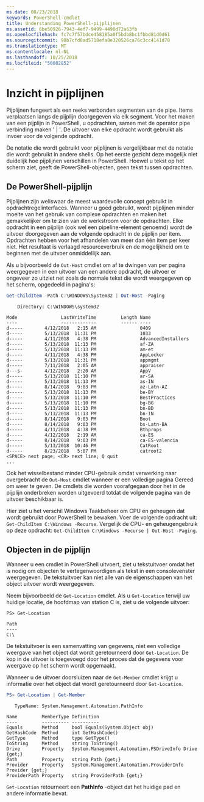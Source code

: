 ```yaml
---
ms.date: 08/23/2018
keywords: PowerShell-cmdlet
title: Understanding PowerShell-pijplijnen
ms.assetid: 6be50926-7943-4ef7-9499-4490d72a63fb
ms.openlocfilehash: fc7c7f57bdce458185a0f5bdb8bc1fbbd81d0d61
ms.sourcegitcommit: 98b7cfd8ad5718efa8e320526ca76c3cc4141d78
ms.translationtype: MT
ms.contentlocale: nl-NL
ms.lasthandoff: 10/25/2018
ms.locfileid: "50002852"
---
```

# <a name="understanding-pipelines"></a>Inzicht in pijplijnen

Pijplijnen fungeert als een reeks verbonden segmenten van de pipe. Items verplaatsen langs de pijplijn doorgegeven via elk segment. Voor het maken van een pijplijn in PowerShell, u opdrachten, samen met de operator pipe verbinding maken ' | '. De uitvoer van elke opdracht wordt gebruikt als invoer voor de volgende opdracht.

De notatie die wordt gebruikt voor pijplijnen is vergelijkbaar met de notatie die wordt gebruikt in andere shells. Op het eerste gezicht deze mogelijk niet duidelijk hoe pijplijnen verschillen in PowerShell. Hoewel u tekst op het scherm ziet, geeft de PowerShell-objecten, geen tekst tussen opdrachten.

## <a name="the-powershell-pipeline"></a>De PowerShell-pijplijn

Pijplijnen zijn weliswaar de meest waardevolle concept gebruikt in opdrachtregelinterfaces. Wanneer u goed gebruikt, wordt pijplijnen minder moeite van het gebruik van complexe opdrachten en maken het gemakkelijker om te zien van de werkstroom voor de opdrachten. Elke opdracht in een pijplijn (ook wel een pipeline-element genoemd) wordt de uitvoer doorgegeven aan de volgende opdracht in de pijplijn per item. Opdrachten hebben voor het afhandelen van meer dan één item per keer niet. Het resultaat is verlaagd resourceverbruik en de mogelijkheid om te beginnen met de uitvoer onmiddellijk aan.

Als u bijvoorbeeld de `Out-Host` cmdlet om af te dwingen van per pagina weergegeven in een uitvoer van een andere opdracht, de uitvoer er ongeveer zo uitziet net zoals de normale tekst die wordt weergegeven op het scherm, opgedeeld in pagina's:

```powershell
Get-ChildItem -Path C:\WINDOWS\System32 | Out-Host -Paging
```

```Output
    Directory: C:\WINDOWS\system32

Mode                LastWriteTime         Length Name
----                -------------         ------ ----
d-----        4/12/2018   2:15 AM                0409
d-----        5/13/2018  11:31 PM                1033
d-----        4/11/2018   4:38 PM                AdvancedInstallers
d-----        5/13/2018  11:13 PM                af-ZA
d-----        5/13/2018  11:13 PM                am-et
d-----        4/11/2018   4:38 PM                AppLocker
d-----        5/13/2018  11:31 PM                appmgmt
d-----        7/11/2018   2:05 AM                appraiser
d---s-        4/12/2018   2:20 AM                AppV
d-----        5/13/2018  11:10 PM                ar-SA
d-----        5/13/2018  11:13 PM                as-IN
d-----        8/14/2018   9:03 PM                az-Latn-AZ
d-----        5/13/2018  11:13 PM                be-BY
d-----        5/13/2018  11:10 PM                BestPractices
d-----        5/13/2018  11:10 PM                bg-BG
d-----        5/13/2018  11:13 PM                bn-BD
d-----        5/13/2018  11:13 PM                bn-IN
d-----        8/14/2018   9:03 PM                Boot
d-----        8/14/2018   9:03 PM                bs-Latn-BA
d-----        4/11/2018   4:38 PM                Bthprops
d-----        4/12/2018   2:19 AM                ca-ES
d-----        8/14/2018   9:03 PM                ca-ES-valencia
d-----        5/13/2018  10:46 PM                CatRoot
d-----        8/23/2018   5:07 PM                catroot2
<SPACE> next page; <CR> next line; Q quit
...
```

Ook het wisselbestand minder CPU-gebruik omdat verwerking naar overgebracht de `Out-Host` cmdlet wanneer er een volledige pagina Gereed om weer te geven. De cmdlets die worden voorafgegaan door het in de pijplijn onderbreken worden uitgevoerd totdat de volgende pagina van de uitvoer beschikbaar is.

Hier ziet u het verschil Windows Taakbeheer om CPU en geheugen dat wordt gebruikt door PowerShell te bewaken. Voer de volgende opdracht uit: `Get-ChildItem C:\Windows -Recurse`. Vergelijk de CPU- en geheugengebruik op deze opdracht: `Get-ChildItem C:\Windows -Recurse | Out-Host -Paging`.

## <a name="objects-in-the-pipeline"></a>Objecten in de pijplijn

Wanneer u een cmdlet in PowerShell uitvoert, ziet u tekstuitvoer omdat het is nodig om objecten te vertegenwoordigen als tekst in een consolevenster weergegeven. De tekstuitvoer kan niet alle van de eigenschappen van het object uitvoer wordt weergegeven.

Neem bijvoorbeeld de `Get-Location` cmdlet. Als u `Get-Location` terwijl uw huidige locatie, de hoofdmap van station C is, ziet u de volgende uitvoer:

```
PS> Get-Location

Path
----
C:\
```

De tekstuitvoer is een samenvatting van gegevens, niet een volledige weergave van het object dat wordt geretourneerd door `Get-Location`. De kop in de uitvoer is toegevoegd door het proces dat de gegevens voor weergave op het scherm wordt opgemaakt.

Wanneer u de uitvoer doorsluizen naar de `Get-Member` cmdlet krijgt u informatie over het object dat wordt geretourneerd door `Get-Location`.

```powershell
PS> Get-Location | Get-Member
```

```Output
   TypeName: System.Management.Automation.PathInfo

Name         MemberType Definition
----         ---------- ----------
Equals       Method     bool Equals(System.Object obj)
GetHashCode  Method     int GetHashCode()
GetType      Method     type GetType()
ToString     Method     string ToString()
Drive        Property   System.Management.Automation.PSDriveInfo Drive {get;}
Path         Property   string Path {get;}
Provider     Property   System.Management.Automation.ProviderInfo Provider {get;}
ProviderPath Property   string ProviderPath {get;}
```

`Get-Location` retourneert een **PathInfo** -object dat het huidige pad en andere informatie bevat.
